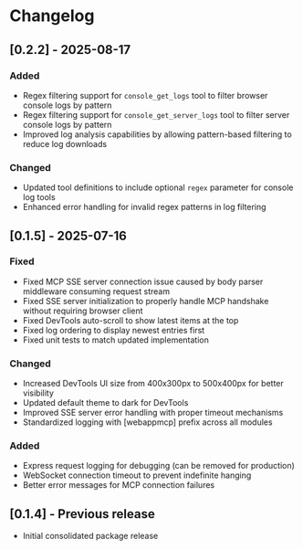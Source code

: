 # Changelog

## [0.2.2] - 2025-08-17

### Added
- Regex filtering support for `console_get_logs` tool to filter browser console logs by pattern
- Regex filtering support for `console_get_server_logs` tool to filter server console logs by pattern
- Improved log analysis capabilities by allowing pattern-based filtering to reduce log downloads

### Changed
- Updated tool definitions to include optional `regex` parameter for console log tools
- Enhanced error handling for invalid regex patterns in log filtering

## [0.1.5] - 2025-07-16

### Fixed
- Fixed MCP SSE server connection issue caused by body parser middleware consuming request stream
- Fixed SSE server initialization to properly handle MCP handshake without requiring browser client
- Fixed DevTools auto-scroll to show latest items at the top
- Fixed log ordering to display newest entries first
- Fixed unit tests to match updated implementation

### Changed
- Increased DevTools UI size from 400x300px to 500x400px for better visibility
- Updated default theme to dark for DevTools
- Improved SSE server error handling with proper timeout mechanisms
- Standardized logging with [webappmcp] prefix across all modules

### Added
- Express request logging for debugging (can be removed for production)
- WebSocket connection timeout to prevent indefinite hanging
- Better error messages for MCP connection failures

## [0.1.4] - Previous release
- Initial consolidated package release